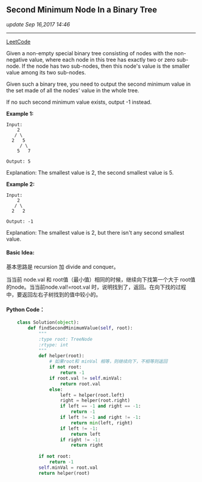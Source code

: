 ## Second Minimum Node In a Binary Tree
_update Sep 16,2017  14:46_

---
[LeetCode](https://leetcode.com/problems/second-minimum-node-in-a-binary-tree/description/)

Given a non-empty special binary tree consisting of nodes with the non-negative value, where each node in this tree has exactly two or zero sub-node. If the node has two sub-nodes, then this node's value is the smaller value among its two sub-nodes.

Given such a binary tree, you need to output the second minimum value in the set made of all the nodes' value in the whole tree.

If no such second minimum value exists, output -1 instead.

**Example 1:**

    Input: 
        2
       / \
      2   5
         / \
        5   7

    Output: 5
Explanation: The smallest value is 2, the second smallest value is 5.

**Example 2:**

    Input: 
        2
       / \
      2   2

    Output: -1
Explanation: The smallest value is 2, but there isn't any second smallest value.

#### Basic Idea:
基本思路是 recursion 加 divide and conquer。

当当前 node.val 和 root值（最小值）相同的时候，继续向下找第一个大于 root值 的node。当当前node.val!=root.val 时，说明找到了，返回。在向下找的过程中，要返回左右子树找到的值中较小的。

#### Python Code：
```python
    class Solution(object):
        def findSecondMinimumValue(self, root):
            """
            :type root: TreeNode
            :rtype: int
            """
            def helper(root):
                # 如果root和 minVal 相等，则继续向下，不相等则返回
                if not root:
                    return -1
                if root.val != self.minVal:
                    return root.val
                else:
                    left = helper(root.left)
                    right = helper(root.right)
                    if left == -1 and right == -1:
                        return -1
                    if left != -1 and right != -1:
                        return min(left, right)
                    if left != -1:
                        return left
                    if right != -1:
                        return right
                    
            if not root:
                return -1
            self.minVal = root.val
            return helper(root)
```    






